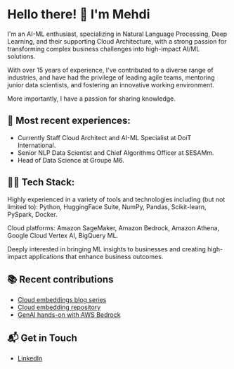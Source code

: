 # Hello there! 👋 I'm Mehdi

I'm an AI-ML enthusiast, specializing in Natural Language Processing, Deep Learning, and their supporting Cloud Architecture, with a strong passion for transforming complex business challenges into high-impact AI/ML solutions. 

With over 15 years of experience, I've contributed to a diverse range of industries, and have had the privilege of leading agile teams, mentoring junior data scientists, and fostering an innovative working environment.

More importantly, I have a passion for sharing knowledge.

## 🔭 Most recent experiences:

- Currently Staff Cloud Architect and AI-ML Specialist at DoiT International.
- Senior NLP Data Scientist and Chief Algorithms Officer at SESAMm.
- Head of Data Science at Groupe M6.

## 👨‍💻 Tech Stack:

Highly experienced in a variety of tools and technologies including (but not limited to): Python, HuggingFace Suite, NumPy, Pandas, Scikit-learn, PySpark, Docker.

Cloud platforms: Amazon SageMaker, Amazon Bedrock, Amazon Athena,  Google Cloud Vertex AI, BigQuery ML.

Deeply interested in bringing ML insights to businesses and creating high-impact applications that enhance business outcomes.

## 📚 Recent contributions

- [Cloud embeddings blog series](https://mnemlaghi.github.io/cloud-embeddings/)
- [Cloud embedding repository](https://github.com/mNemlaghi/cloud-embeddings/tree/main)
- [GenAI hands-on with AWS Bedrock](https://github.com/mNemlaghi/startup-loft-genai-102)


## 📬 Get in Touch

- [LinkedIn](https://www.linkedin.com/in/mehdi-nemlaghi-0b12491a/)

